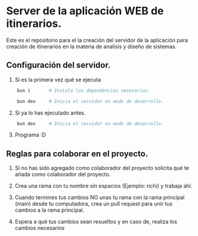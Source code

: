 # Server de la aplicación WEB de itinerarios.

Este es el repositorio para el la creación del servidor de la aplicación para creación de itinerarios en la materia de analisis y diseño de sistemas.

## Configuración del servidor.

1. Si es la primera vez qué se ejecuta

```Bash
    bun i       # Instala las dependencias necesarias.

    bun dev     # Inicia el servidor en modo de desarrollo.
```

2. Si ya lo has ejecutado antes.

```Bash
    bun dev     # Inicia el servidor en modo de desarrollo.
```

3. Programa :D

## Reglas para colaborar en el proyecto. 

1. Si no has sido agregado como colaborador del proyecto solicita qué te añada como colaborador del proyecto.

2. Crea una rama con tu nombre sin espacios (Ejemplo: richi) y trabaja ahí.

3. Cuando termines tus cambios NO unas tu rama con la rama principal (main) desde tu computadora, crea un pull request para unir tus cambios a la rama principal.

4. Espera a qué tus cambios sean resueltos y en caso de, realiza los cambios necesarios